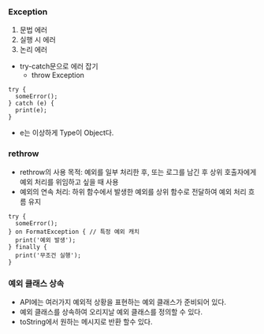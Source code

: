 ### Exception

1. 문법 에러
2. 실행 시 에러
3. 논리 에러

- try-catch문으로 에러 잡기
  - throw Exception

```
try {
  someError();
} catch (e) {
  print(e);
}
```

- e는 이상하게 Type이 Object다.

### rethrow

- rethrow의 사용 목적: 예외를 일부 처리한 후, 또는 로그를 남긴 후 상위 호출자에게 예외 처리를 위임하고 싶을 때 사용
- 예외의 연속 처리: 하위 함수에서 발생한 예외를 상위 함수로 전달하여 예외 처리 흐름 유지

```
try {
  someError();
} on FormatException { // 특정 예외 캐치
  print('예외 발생');
} finally {
  print('무조건 실행');
}
```

### 예외 클래스 상속

- API에는 여러가지 예외적 상황을 표현하는 예외 클래스가 준비되어 있다.
- 예외 클래스를 상속하여 오리지날 예외 클래스를 정의할 수 있다.
- toString에서 원하는 메시지로 반환 할수 있다.
